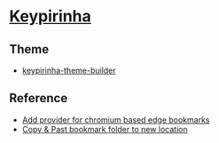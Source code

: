 # [Keypirinha](https://keypirinha.com)

## Theme

- [keypirinha-theme-builder](https://github.com/Fuhrmann/keypirinha-theme-builder)

## Reference

- [Add provider for chromium based edge bookmarks](https://github.com/Keypirinha/Packages/pull/41)
- [Copy & Past bookmark folder to new location](https://community.brave.com/t/copy-past-bookmark-folder-to-new-location/437841)